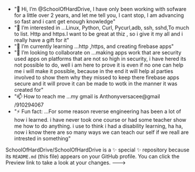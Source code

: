 - "👋 Hi, I’m @SchoolOfHardDrive, I have only been working with sofware for a little over 2 years, and let me tell you, I cant stop, I am advancing so fast and i cant get enough knowledge"
- "👀 I’m interested in ...Linux, Python, Curl, Pycurl,adb, ssh, sshd,To much to list. Http and https.I want to be great at thiz , so i give it my all and i really have a gift for it"
- "🌱 I’m currently learning ...http ,https, and creating firebase apps"
- "💞️ I’m looking to collaborate on ...making apps work that are security used apps on platforms that are not so high in security, i have hered its not possible to do, well i am here to prove it is even if no one can help me i will make it possible, because in the end it will help al parties involved to show them why they missed to keep there firebase apps secure and it will prove it can be made to wotk in the manner it was created for"
- "📫 How to reach me ...my gmail is Anthonyversacee@gmail /910294067
- "⚡ Fun fact: ...For some reason reverse engineering has been a lot of how i learned. i have never took one course or had some teacher show me how to do anything. i use to think i had a disability learning, ha ha, now i know there are so many ways we can teach our self if we reall are intrested in something" 

SchoolOfHardDrive/SchoolOfHardDrive is a ✨ special ✨ repository because its `README.md` (this file) appears on your GitHub profile.
You can click the Preview link to take a look at your changes.
--->
